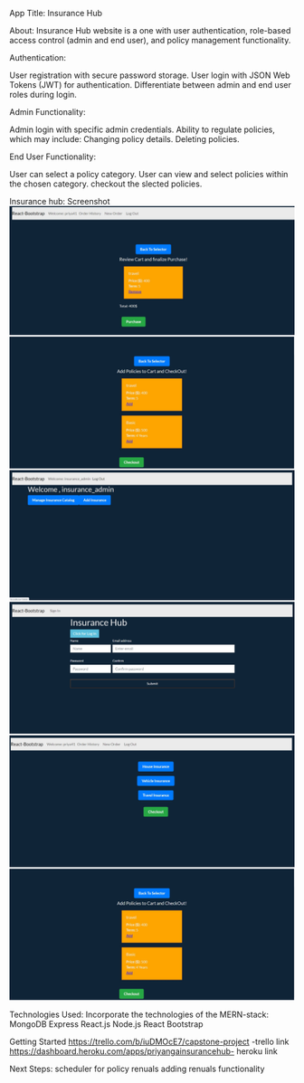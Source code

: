 App Title: Insurance Hub

About:
Insurance Hub website is a one  with user authentication, role-based access control (admin and end user), and policy management functionality. 

Authentication:

User registration with secure password storage.
User login with JSON Web Tokens (JWT) for authentication.
Differentiate between admin and end user roles during login.

Admin Functionality:

Admin login with specific admin credentials.
Ability to regulate policies, which may include:
Changing policy details.
Deleting policies.

End User Functionality:

User can select a policy category.
User can view and select policies within the chosen category.
checkout the slected policies.

Insurance hub: Screenshot
<img src="cartpage.jpg"/>
<img src="addpolicypage.jpg"/>
<img src="admin landing page.jpg"/>
<img src="signupform.jpg"/>
<img src="userlandingpage.jpg"/>
<img src="addpolicypage.jpg"/>


Technologies Used:
Incorporate the technologies of the MERN-stack:
MongoDB
Express
React.js
Node.js
React Bootstrap

Getting Started
https://trello.com/b/iuDMOcE7/capstone-project -trello link
https://dashboard.heroku.com/apps/priyangainsurancehub- heroku link

Next Steps:
scheduler for policy renuals
adding renuals functionality 